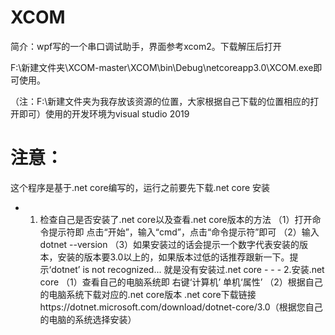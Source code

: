 # XCOM
简介：wpf写的一个串口调试助手，界面参考xcom2。下载解压后打开  

F:\新建文件夹\XCOM-master\XCOM\bin\Debug\netcoreapp3.0\XCOM.exe即可使用。  

（注：F:\新建文件夹为我存放该资源的位置，大家根据自己下载的位置相应的打开即可）使用的开发环境为visual studio 2019

# 注意：
 这个程序是基于.net core编写的，运行之前要先下载.net core 安装
 
- 1. 检查自己是否安装了.net core以及查看.net core版本的方法
      （1）打开命令提示符即 点击“开始”，输入“cmd”，点击“命令提示符”即可
      （2）输入 dotnet --version 
      （3）如果安装过的话会提示一个数字代表安装的版本，安装的版本要3.0以上的，如果版本过低的话推荐跟新一下。提示‘dotnet’ is not recognized...            就是没有安装过.net core -    - - 2.安装.net core
    （1）查看自己的电脑系统即 右键‘计算机’ 单机‘属性’ 
    （2）根据自己的电脑系统下载对应的.net core版本
         .net core下载链接https://dotnet.microsoft.com/download/dotnet-core/3.0（根据您自己的电脑的系统选择安装）


